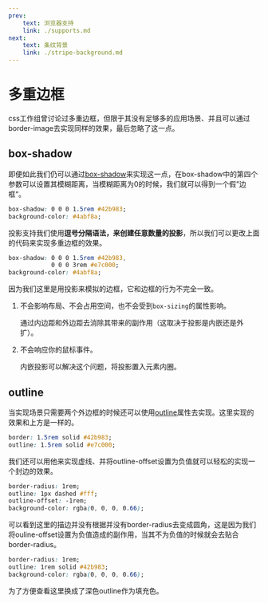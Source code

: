 ```yaml
---
prev: 
    text: 浏览器支持
    link: ./supports.md
next: 
    text: 条纹背景
    link: ./stripe-background.md
---
```


# 多重边框
css工作组曾讨论过多重边框，但限于其没有足够多的应用场景、并且可以通过border-image去实现同样的效果，最后忽略了这一点。

## box-shadow
即便如此我们仍可以通过[box-shadow](https://developer.mozilla.org/en-US/docs/Web/CSS/box-shadow)来实现这一点，在box-shadow中的第四个参数可以设置其模糊距离，当模糊距离为0的时候，我们就可以得到一个假”边框“。

<css-multiple-borders class-name="shadow-border"/>

``` css
box-shadow: 0 0 0 1.5rem #42b983;
background-color: #4abf8a; 
```
投影支持我们使用**逗号分隔语法，来创建任意数量的投影**，所以我们可以更改上面的代码来实现多重边框的效果。

<css-multiple-borders class-name="shadow-border multiple" />

``` css
box-shadow: 0 0 0 1.5rem #42b983,
            0 0 0 3rem #e7c000;
background-color: #4abf8a; 
```

因为我们这里是用投影来模拟的边框，它和边框的行为不完全一致。
1. 不会影响布局、不会占用空间，也不会受到`box-sizing`的属性影响。

    通过内边距和外边距去消除其带来的副作用（这取决于投影是内嵌还是外扩）。
2. 不会响应你的鼠标事件。

    内嵌投影可以解决这个问题，将投影置入元素内圈。


## outline
当实现场景只需要两个外边框的时候还可以使用[outline](https://developer.mozilla.org/en-US/docs/Web/CSS/outline)属性去实现。这里实现的效果和上方是一样的。
``` css
border: 1.5rem solid #42b983;
outline: 1.5rem solid #e7c000;
```

我们还可以用他来实现虚线、并将outline-offset设置为负值就可以轻松的实现一个封边的效果。
<css-multiple-borders class-name="outline-dashed" />

``` css
border-radius: 1rem;
outline: 1px dashed #fff;
outline-offset: -1rem;
background-color: rgba(0, 0, 0, 0.66);
```
可以看到这里的描边并没有根据并没有border-radius去变成圆角，这是因为我们将ouline-offset设置为负值造成的副作用，当其不为负值的时候就会去贴合border-radius。

<css-multiple-borders class-name="outline-solid" />

``` css
border-radius: 1rem;
outline: 1rem solid #42b983;
background-color: rgba(0, 0, 0, 0.66);
```
为了方便查看这里换成了深色outline作为填充色。
